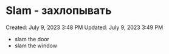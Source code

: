 # Slam - захлопывать

Created: July 9, 2023 3:48 PM
Updated: July 9, 2023 3:49 PM

- slam the door
- slam the window